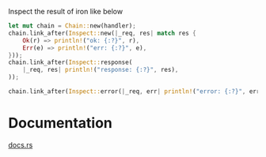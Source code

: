 Inspect the result of iron like below

``` rust
let mut chain = Chain::new(handler);
chain.link_after(Inspect::new(|_req, res| match res {
    Ok(r) => println!("ok: {:?}", r),
    Err(e) => println!("err: {:?}", e),
}));
chain.link_after(Inspect::response(
    |_req, res| println!("response: {:?}", res),
));

chain.link_after(Inspect::error(|_req, err| println!("error: {:?}", err)));
```


# Documentation
[docs.rs](https://docs.rs/iron_inspect)
